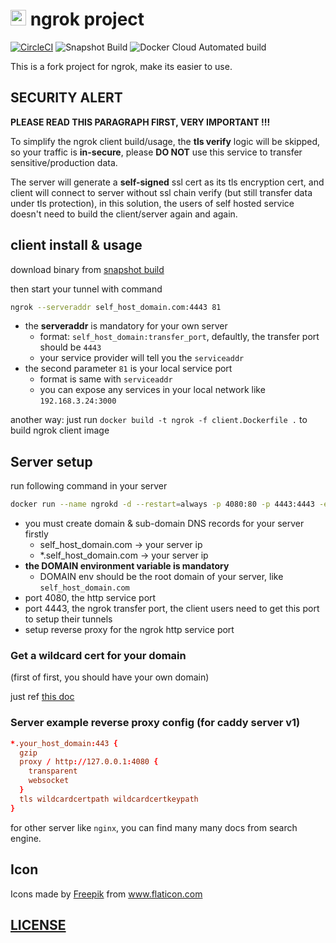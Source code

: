 # <img src="https://res.cloudinary.com/digf90pwi/image/upload/v1583393648/tunnel_ayuioe.png" height="25px"/> ngrok project

[![CircleCI](https://circleci.com/gh/Soontao/ngrok-fork.svg?style=shield)](https://circleci.com/gh/Soontao/ngrok-fork)
![Snapshot Build](https://github.com/Soontao/ngrok-fork/workflows/Snapshot%20Build/badge.svg)
![Docker Cloud Automated build](https://img.shields.io/docker/cloud/automated/theosun/ngrok-fork)

This is a fork project for ngrok, make its easier to use.

## SECURITY ALERT

**PLEASE READ THIS PARAGRAPH FIRST, VERY IMPORTANT !!!**

To simplify the ngrok client build/usage, the **tls verify** logic will be skipped, so your traffic is **in-secure**, please **DO NOT** use this service to transfer sensitive/production data.

The server will generate a **self-signed** ssl cert as its tls encryption cert, and client will connect to server without ssl chain verify (but still transfer data under tls protection), in this solution, the users of self hosted service doesn't need to build the client/server again and again.

## client install & usage

download binary from [snapshot build](https://github.com/Soontao/ngrok-fork/actions?query=workflow%3A%22Snapshot+Build%22)

then start your tunnel with command

```bash
ngrok --serveraddr self_host_domain.com:4443 81
```

* the **serveraddr** is mandatory for your own server
  * format: `self_host_domain:transfer_port`, defaultly, the transfer port should be `4443`
  * your service provider will tell you the `serviceaddr`
* the second parameter `81` is your local service port
  * format is same with `serviceaddr`
  * you can expose any services in your local network like `192.168.3.24:3000`

another way: just run `docker build -t ngrok -f client.Dockerfile .` to build ngrok client image

## Server setup

run following command in your server

```bash
docker run --name ngrokd -d --restart=always -p 4080:80 -p 4443:4443 -e DOMAIN=self_host_domain.com theosun/ngrok-fork
```

* you must create domain & sub-domain DNS records for your server firstly
  * self_host_domain.com    -> your server ip
  * *.self_host_domain.com  -> your server ip
* **the DOMAIN environment variable is mandatory**
  * DOMAIN env should be the root domain of your server, like `self_host_domain.com`
* port 4080, the http service port
* port 4443, the ngrok transfer port, the client users need to get this port to setup their tunnels
* setup reverse proxy for the ngrok http service port

### Get a wildcard cert for your domain

(first of first, you should have your own domain)

just ref [this doc](https://github.com/Soontao/ngrok-fork/wiki/Create-Let's-Encrypt-wildcard-cert) 

### Server example reverse proxy config (for caddy server v1)

```conf
*.your_host_domain:443 {
  gzip
  proxy / http://127.0.0.1:4080 {
    transparent
    websocket
  }
  tls wildcardcertpath wildcardcertkeypath
}
```

for other server like `nginx`, you can find many many docs from search engine.



## Icon

<div>Icons made by <a href="https://www.flaticon.com/authors/freepik" title="Freepik">Freepik</a> from <a href="https://www.flaticon.com/" title="Flaticon">www.flaticon.com</a></div>

## [LICENSE](./LICENSE)